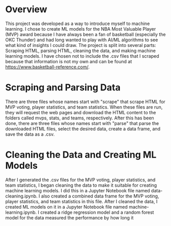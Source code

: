 # Overview
This project was developed as a way to introduce myself to machine learning. I chose to create ML models for the NBA Most Valuable Player (MVP) award because I have always been a fan of basketball (especially the OKC Thunder) and had long wanted to play with AI/ML algorithms to see what kind of insights I could draw. The project is split into several parts: Scraping HTML, parsing HTML, cleaning the data, and making machine learning models. I have chosen not to include the .csv files that I scraped because that information is not my own and can be found at https://www.basketball-reference.com/.

# Scraping and Parsing Data
There are three files whose names start with "scrape" that scrape HTML for MVP voting, player statistics, and team statistics. When these files are run, they will request the web pages and download the HTML content to the folders called mvps, stats, and teams, respectively. After this has been done, there are three files whose names start with "parse" that parse the downloaded HTML files, select the desired data, create a data frame, and save the data as a .csv.

# Cleaning the Data and Creating ML Models
After I generated the .csv files for the MVP voting, player statistics, and team statistics, I began cleaning the data to make it suitable for creating machine learning models. I did this in a Jupyter Notebook file named data-cleaning.ipynb. I also created a combined data frame for the MVP voting, player statistics, and team statistics in this file. After I cleaned the data, I created ML models on it in a Jupyter Notebook file named machine-learning.ipynb. I created a ridge regression model and a random forest model for the data measured the performance by how long it 
